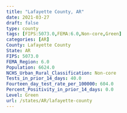 ```yaml
---
title: "Lafayette County, AR"
date: 2021-03-27
draft: false
type: county
tags: [FIPS:5073.0,FEMA:6.0,Non-core,Green]
categories: [AR]
County: Lafayette County
State: AR
FIPS: 5073.0
FEMA_Region: 6.0
Population: 6624.0
NCHS_Urban_Rural_Classification: Non-core
Tests_in_prior_14_days: 40.0
Fourteen_day_test_rate_per_100000: 604.0
Percent_Positivity_in_prior_14_days: 0.0
Level: Green
url: /states/AR/lafayette-county
---
```



